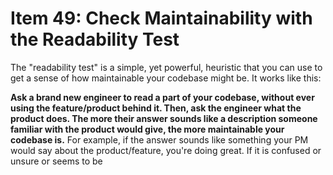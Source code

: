 # Item 49: Check Maintainability with the Readability Test

The "readability test" is a simple, yet powerful, heuristic that you can use to
get a sense of how maintainable your codebase might be. It works like this:

**Ask a brand new engineer to read a part of your codebase, without ever using
the feature/product behind it. Then, ask the engineer what the product does. The
more their answer sounds like a description someone familiar with the product
would give, the more maintainable your codebase is.** For example, if the answer sounds
like something your PM would say about the product/feature, you're doing great. If it is
confused or unsure or seems to be
